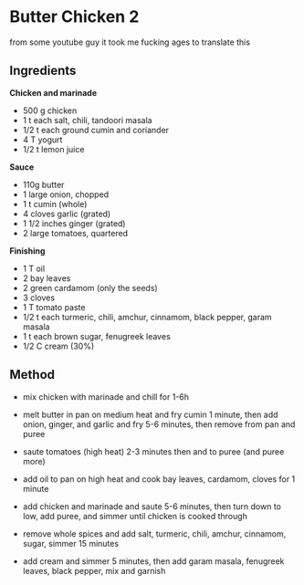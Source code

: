 # Butter Chicken 2 
from some youtube guy it took me fucking ages to translate this

## Ingredients

**Chicken and marinade**
- 500 g chicken
- 1 t each salt, chili, tandoori masala
- 1/2 t each ground cumin and coriander
- 4 T yogurt
- 1/2 t lemon juice

**Sauce**
- 110g butter
- 1 large onion, chopped
- 1 t cumin (whole)
- 4 cloves garlic (grated)
- 1 1/2 inches ginger (grated)
- 2 large tomatoes, quartered

**Finishing**
- 1 T oil
- 2 bay leaves
- 2 green cardamom (only the seeds)
- 3 cloves
- 1 T tomato paste
- 1/2 t each turmeric, chili, amchur, cinnamom, black pepper, garam masala
- 1 t each brown sugar, fenugreek leaves
- 1/2 C cream (30%)


## Method

- mix chicken with marinade and chill for 1-6h

- melt butter in pan on medium heat and fry cumin 1 minute, then add onion, ginger, and garlic and fry 5-6 minutes, then remove from pan and puree

- saute tomatoes (high heat) 2-3 minutes then and to puree (and puree more)

- add oil to pan on high heat and cook bay leaves, cardamom, cloves for 1 minute

- add chicken and marinade and saute 5-6 minutes, then turn down to low, add puree, and simmer until chicken is cooked through

- remove whole spices and add salt, turmeric, chili, amchur, cinnamom, sugar, simmer 15 minutes

- add cream and simmer 5 minutes, then add garam masala, fenugreek leaves, black pepper, mix and garnish
